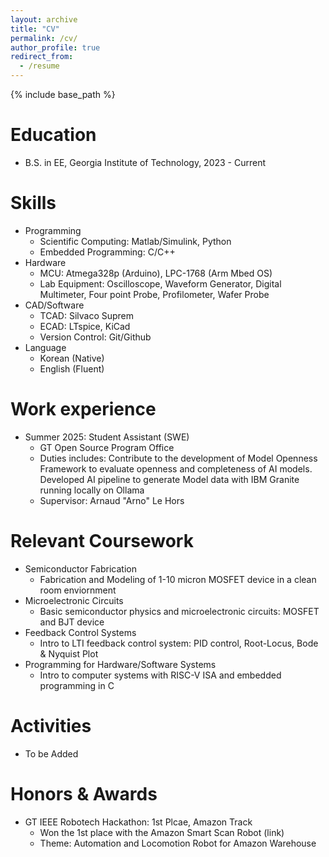 ```yaml
---
layout: archive
title: "CV"
permalink: /cv/
author_profile: true
redirect_from:
  - /resume
---
```


{% include base_path %}

Education
======
* B.S. in EE, Georgia Institute of Technology, 2023 - Current

Skills
======
* Programming
  * Scientific Computing: Matlab/Simulink, Python
  * Embedded Programming: C/C++
* Hardware
  * MCU: Atmega328p (Arduino), LPC-1768 (Arm Mbed OS)
  * Lab Equipment: Oscilloscope, Waveform Generator, Digital Multimeter, Four point Probe, Profilometer, Wafer Probe
* CAD/Software
  * TCAD: Silvaco Suprem
  * ECAD: LTspice, KiCad
  * Version Control: Git/Github
* Language
  * Korean (Native)
  * English (Fluent)

Work experience
======
* Summer 2025: Student Assistant (SWE)
  * GT Open Source Program Office
  * Duties includes: Contribute to the development of Model Openness Framework to evaluate openness and completeness of AI models. Developed AI pipeline to generate Model data with IBM Granite running locally on Ollama
  * Supervisor: Arnaud "Arno" Le Hors

Relevant Coursework
======
* Semiconductor Fabrication
  * Fabrication and Modeling of 1-10 micron MOSFET device in a clean room enviornment
* Microelectronic Circuits
  * Basic semiconductor physics and microelectronic circuits: MOSFET and BJT device
* Feedback Control Systems
  * Intro to LTI feedback control system: PID control, Root-Locus, Bode & Nyquist Plot
* Programming for Hardware/Software Systems
  * Intro to computer systems with RISC-V ISA and embedded programming in C


<!-- Publications
======
  <ul>{% for post in site.publications reversed %}
    {% include archive-single-cv.html %}
  {% endfor %}</ul>
  

Talks
======
  <ul>{% for post in site.talks reversed %}
    {% include archive-single-talk-cv.html  %}
  {% endfor %}</ul>
  
Teaching
======
  <ul>{% for post in site.teaching reversed %}
    {% include archive-single-cv.html %}
  {% endfor %}</ul>
-->
  
Activities
======
* To be Added

Honors & Awards
======
* GT IEEE Robotech Hackathon: 1st Plcae, Amazon Track
  * Won the 1st place with the Amazon Smart Scan Robot (link)
  * Theme: Automation and Locomotion Robot for Amazon Warehouse